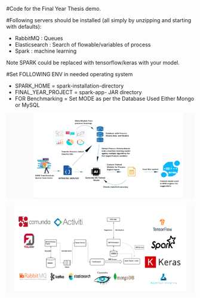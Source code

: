 #Code for the Final Year Thesis demo.

#Following servers should be installed (all simply by unzipping and starting with defaults):

* RabbitMQ : Queues
* Elasticsearch : Search of flowable/variables of process
* Spark : machine learning 

Note SPARK could be replaced with tensorflow/keras with your model.

#Set FOLLOWING ENV in needed operating system
* SPARK_HOME = spark-installation-directory
* FINAL_YEAR_PROJECT = spark-app- JAR directory
* FOR Benchmarking = Set MODE as per the Database Used Either Mongo or MySQL

![Process of Implementation](procedure.png)

![System Design](systemdesign.png)

